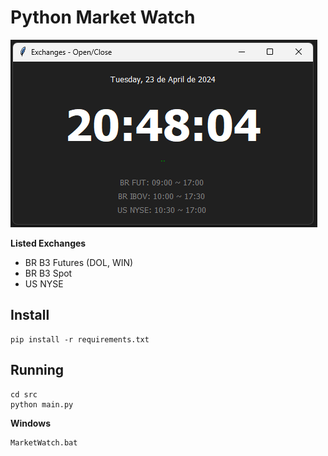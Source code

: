 # Python Market Watch

<img src="./_extras/interface.png">


__Listed Exchanges__

- BR B3 Futures (DOL, WIN)
- BR B3 Spot
- US NYSE

## Install

    pip install -r requirements.txt


## Running

    cd src
    python main.py

__Windows__

    MarketWatch.bat